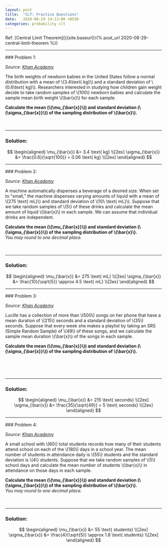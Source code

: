 ```yaml
---
layout: post
title:  "CLT: Practice Questions"
date:   2020-08-29 14:13:00 +0530
categories: probability clt
---
```

Ref: [Central Limit Theorem]({{site.baseurl}}{% post_url 2020-08-29-central-limit-theorem %}) <br/>
<hr/>
### Problem 1:

*Source: [Khan Academy](
https://www.khanacademy.org/math/ap-statistics/sampling-distribution-ap/sampling-distribution-mean/e/mean-standard-deviation-sample-means)*

The birth weights of newborn babies in the United States follow a normal distribution with a mean of \\(3.4\text{ kg}\\) and a standard deviation of \\(0.6\text{ kg}\\). Researchers interested in studying how children gain weight decide to take random samples of \\(100\\) newborn babies and calculate the sample mean birth weight \\(\bar{x}\\) for each sample.

**Calculate the mean (\\(\mu_{\bar{x}}\\)) and standard deviation (\\(\sigma_{\bar{x}}\\)) of the sampling distribution of \\(\bar{x}\\).**
<br/> <br/> <br/>

<hr/>

### Solution:

$$
\begin{aligned}
\mu_{\bar{x}} &= 3.4 \text{ kg} \\[2ex]
\sigma_{\bar{x}} &= \frac{0.6}{\sqrt{100}} = 0.06 \text{ kg} \\[2ex]
\end{aligned}
$$

<hr/>
### Problem 2:

*Source: [Khan Academy](
https://www.khanacademy.org/math/ap-statistics/sampling-distribution-ap/sampling-distribution-mean/e/mean-standard-deviation-sample-means)*

A machine automatically dispenses a beverage of a desired size. When set to "small," the machine dispenses varying amounts of liquid with a mean of \\(275 \text{ mL}\\) and standard deviation of \\(10\ \text{ mL}\\). Suppose that we take random samples of \\(5\\) of these drinks and calculate the mean amount of liquid \\(\bar{x}\\) in each sample. We can assume that individual drinks are independent.


**Calculate the mean (\\(\mu_{\bar{x}}\\)) and standard deviation (\\(\sigma_{\bar{x}}\\)) of the sampling distribution of \\(\bar{x}\\).** <br/>
_You may round to one decimal place._
<br/> <br/> <br/>

<hr/>

### Solution:

$$
\begin{aligned}
\mu_{\bar{x}} &= 275 \text{ mL} \\[2ex]
\sigma_{\bar{x}} &= \frac{10}{\sqrt{5}} \approx 4.5 \text{ mL} \\[2ex]
\end{aligned}
$$

<hr/>
### Problem 3:

*Source: [Khan Academy](
https://www.khanacademy.org/math/ap-statistics/sampling-distribution-ap/sampling-distribution-mean/e/mean-standard-deviation-sample-means)*

Lucille has a collection of more than \\(500\\) songs on her phone that have a mean duration of \\(215\\) seconds and a standard deviation of \\(35\\) seconds. Suppose that every week she makes a playlist by taking an SRS (Simple Random Sample) of \\(49\\) of these songs, and we calculate the sample mean duration \\(\bar{x}\\) of the songs in each sample.


**Calculate the mean (\\(\mu_{\bar{x}}\\)) and standard deviation (\\(\sigma_{\bar{x}}\\)) of the sampling distribution of \\(\bar{x}\\).**

<br/> <br/> <br/>

<hr/>

### Solution:

$$
\begin{aligned}
\mu_{\bar{x}} &= 215 \text{ seconds} \\[2ex]
\sigma_{\bar{x}} &= \frac{35}{\sqrt{49}} = 5 \text{ seconds} \\[2ex]
\end{aligned}
$$

<hr/>
### Problem 4:

*Source: [Khan Academy](
https://www.khanacademy.org/math/ap-statistics/sampling-distribution-ap/sampling-distribution-mean/e/mean-standard-deviation-sample-means)*

A small school with \\(60\\) total students records how many of their students attend school on each of the \\(180\\) days in a school year. The mean number of students in attendance daily is \\(55\\) students and the standard deviation is \\(4\\) students. Suppose that we take random samples of \\(5\\) school days and calculate the mean number of students \\(\bar{x}\\) in attendance on those days in each sample.

**Calculate the mean (\\(\mu_{\bar{x}}\\)) and standard deviation (\\(\sigma_{\bar{x}}\\)) of the sampling distribution of \\(\bar{x}\\).** <br/>
_You may round to one decimal place._
<br/> <br/> <br/>

<hr/>

### Solution:

$$
\begin{aligned}
\mu_{\bar{x}} &= 55 \text{ students} \\[2ex]
\sigma_{\bar{x}} &= \frac{4}{\sqrt{5}} \approx 1.8 \text{ students} \\[2ex]
\end{aligned}
$$
